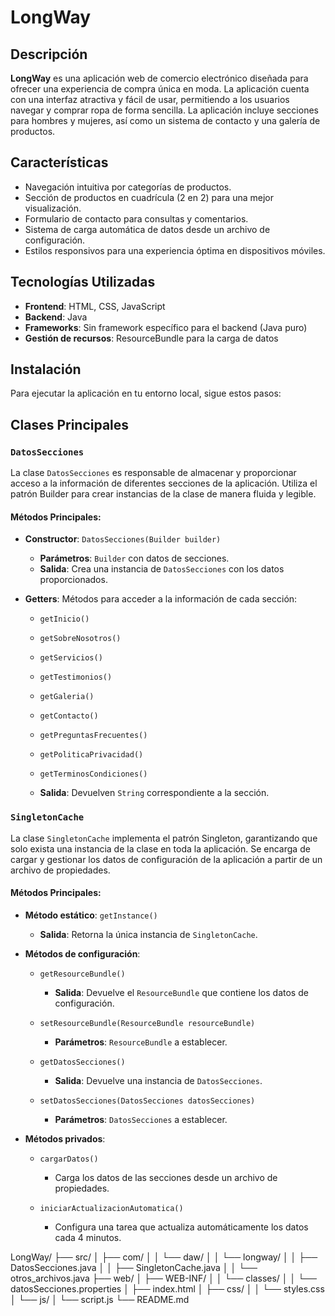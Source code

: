 # LongWay

## Descripción

**LongWay** es una aplicación web de comercio electrónico diseñada para ofrecer una experiencia de compra única en moda. La aplicación cuenta con una interfaz atractiva y fácil de usar, permitiendo a los usuarios navegar y comprar ropa de forma sencilla. La aplicación incluye secciones para hombres y mujeres, así como un sistema de contacto y una galería de productos.

## Características

- Navegación intuitiva por categorías de productos.
- Sección de productos en cuadrícula (2 en 2) para una mejor visualización.
- Formulario de contacto para consultas y comentarios.
- Sistema de carga automática de datos desde un archivo de configuración.
- Estilos responsivos para una experiencia óptima en dispositivos móviles.

## Tecnologías Utilizadas

- **Frontend**: HTML, CSS, JavaScript
- **Backend**: Java
- **Frameworks**: Sin framework específico para el backend (Java puro)
- **Gestión de recursos**: ResourceBundle para la carga de datos

## Instalación

Para ejecutar la aplicación en tu entorno local, sigue estos pasos:

## Clases Principales

### `DatosSecciones`

La clase `DatosSecciones` es responsable de almacenar y proporcionar acceso a la información de diferentes secciones de la aplicación. Utiliza el patrón Builder para crear instancias de la clase de manera fluida y legible.

#### Métodos Principales:

- **Constructor**: `DatosSecciones(Builder builder)`
  - **Parámetros**: `Builder` con datos de secciones.
  - **Salida**: Crea una instancia de `DatosSecciones` con los datos proporcionados.

- **Getters**: Métodos para acceder a la información de cada sección:
  - `getInicio()`
  - `getSobreNosotros()`
  - `getServicios()`
  - `getTestimonios()`
  - `getGaleria()`
  - `getContacto()`
  - `getPreguntasFrecuentes()`
  - `getPoliticaPrivacidad()`
  - `getTerminosCondiciones()`
  
  - **Salida**: Devuelven `String` correspondiente a la sección.

### `SingletonCache`

La clase `SingletonCache` implementa el patrón Singleton, garantizando que solo exista una instancia de la clase en toda la aplicación. Se encarga de cargar y gestionar los datos de configuración de la aplicación a partir de un archivo de propiedades.

#### Métodos Principales:

- **Método estático**: `getInstance()`
  - **Salida**: Retorna la única instancia de `SingletonCache`.

- **Métodos de configuración**:
  - `getResourceBundle()`
    - **Salida**: Devuelve el `ResourceBundle` que contiene los datos de configuración.

  - `setResourceBundle(ResourceBundle resourceBundle)`
    - **Parámetros**: `ResourceBundle` a establecer.
  
  - `getDatosSecciones()`
    - **Salida**: Devuelve una instancia de `DatosSecciones`.

  - `setDatosSecciones(DatosSecciones datosSecciones)`
    - **Parámetros**: `DatosSecciones` a establecer.

- **Métodos privados**:
  - `cargarDatos()`
    - Carga los datos de las secciones desde un archivo de propiedades.
  
  - `iniciarActualizacionAutomatica()`
    - Configura una tarea que actualiza automáticamente los datos cada 4 minutos.

LongWay/
├── src/
│   ├── com/
│   │   └── daw/
│   │       └── longway/
│   │           ├── DatosSecciones.java
│   │           ├── SingletonCache.java
│   │           └── otros_archivos.java
├── web/
│   ├── WEB-INF/
│   │   └── classes/
│   │       └── datosSecciones.properties
│   ├── index.html
│   ├── css/
│   │   └── styles.css
│   └── js/
│       └── script.js
└── README.md
